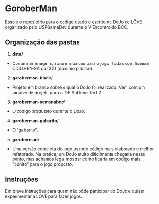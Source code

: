 GoroberMan
==========

Esse é o repositório para o código usado e escrito no DoJo de LÖVE organizado
pelo USPGameDev durante o V Encontro do BCC.

Organização das pastas
----------------------

1. **data/**
  - Contém as imagens, sons e músicas para o jogo. Todas com licensa CC3.0-BY-SA
    ou CC0 (domínio público).
2. **goroberman-blank**/
  - Projeto em branco sobre o qual o DoJo foi realizado. Vem com um arquivo de
    projeto para a IDE Sublime Text 2.
3. **goroberman-semanabcc**/
  - O código produzido durante o DoJo.
4. **goroberman-gabarito**/
  - O "gabarito".
5. **goroberman**/
  - Uma versão completa do jogo usando código mais elaborado e melhor
    refatorado. Na prática, um DoJo muito dificilmente chegaria nesse ponto,
    mas achamos legal mostrar como ficaria um código mais "bonito" para o jogo
    proposto.

Instruções
----------

Em breve instruções para quem não pôde participar do DoJo e quiser experimentar
a LÖVE para fazer jogos.

